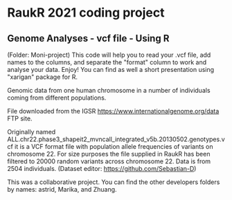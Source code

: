 # RaukR 2021 coding project
## Genome Analyses - vcf file - Using R

(Folder: Moni-project)
This code will help you to read your .vcf file, add names to the columns, and separate the "format" column to work and analyse your data. Enjoy!
You can find as well a short presentation using "xarigan" package for R.

Genomic data from one human chromosome in a number of individuals coming from different populations.

File downloaded from the IGSR https://www.internationalgenome.org/data FTP site.

Originally named ALL.chr22.phase3_shapeit2_mvncall_integrated_v5b.20130502.genotypes.vcf it is a VCF format file with population allele frequencies of variants on chromosome 22. For size purposes the file supplied in RaukR has been filtered to 20000 random variants across chromosome 22. Data is from 2504 individuals. (Dataset editor: https://github.com/Sebastian-D)

This was a collaborative project. You can find the other developers folders by names: astrid, Marika, and Zhuang.

